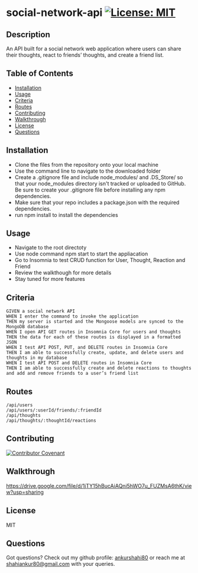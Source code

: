 # social-network-api             [![License: MIT](https://img.shields.io/badge/License-MIT-yellow.svg)](https://opensource.org/licenses/MIT)

## Description
An API built for a social network web application where users can share their thoughts, react to friends’ thoughts, and create a friend list.


## Table of Contents
 * [Installation](#installation)
 * [Usage](#usage)
 * [Criteria](#criteria)
 * [Routes](#routes) 
 * [Contributing](#contributing)
 * [Walkthrough](#walkthrough)
 * [License](#license)
 * [Questions](#questions)

## Installation
  - Clone the files from the repository onto your local machine
  - Use the command line to navigate to the downloaded folder
  - Create a .gitignore file and include node_modules/ and .DS_Store/ so that your node_modules directory isn't tracked or uploaded to GitHub. Be sure to create your .gitignore file before installing any npm dependencies.
  - Make sure that your repo includes a package.json with the required dependencies. 
  - run npm install to install the dependencies


## Usage
  - Navigate to the root directoty 
  - Use node command npm start to start the appliacation
  - Go to Insomnia to test CRUD function for User, Thought, Reaction and Friend
  - Review the walkthough for more details
  - Stay tuned for more features

## Criteria
    GIVEN a social network API
    WHEN I enter the command to invoke the application
    THEN my server is started and the Mongoose models are synced to the MongoDB database
    WHEN I open API GET routes in Insomnia Core for users and thoughts
    THEN the data for each of these routes is displayed in a formatted JSON
    WHEN I test API POST, PUT, and DELETE routes in Insomnia Core
    THEN I am able to successfully create, update, and delete users and thoughts in my database
    WHEN I test API POST and DELETE routes in Insomnia Core
    THEN I am able to successfully create and delete reactions to thoughts and add and remove friends to a user’s friend list

## Routes
    /api/users
    /api/users/:userId/friends/:friendId
    /api/thoughts
    /api/thoughts/:thoughtId/reactions

## Contributing
  [![Contributor Covenant](https://img.shields.io/badge/Contributor%20Covenant-2.0-4baaaa.svg)](code_of_conduct.md)

## Walkthrough
   https://drive.google.com/file/d/1jTY15hBucAiAQni5hWO7u_FUZMsA6thK/view?usp=sharing

## License
MIT

## Questions
Got questions? Check out my github profile: [ankurshahi80](https://github.com/ankurshahi80)
or reach me at shahiankur80@gmail.com with your queries.
